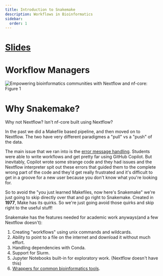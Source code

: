 ```yaml
---
title: Introduction to Snakemake
description: Workflows in Bioinformatics
sidebar:
  order: 1
---
```


# [Slides](https://slides.com/johanneskoester/snakemake-tutorial)

# Workflow Managers

![Empowering bioinformatics communities with Nextflow and nf-core: Figure 1](https://www.biorxiv.org/content/biorxiv/early/2024/05/14/2024.05.10.592912/F1.medium.gif)

# Why Snakemake?

Why not Nextflow? Isn't nf-core built using Nextflow?

In the past we did a Makefile based pipeline, and then moved on to Nextflow. The two have very different paradigmes a "pull" vs a "push" of the data.

The main issue that we ran into is the [error message handling](https://github.com/nextflow-io/nextflow/issues/2082). Students were able to write workflows and get pretty far using GitHub Copilot. But inevitably, Copilot wrote some strange code and they had issues and the Nextflow interpreter spit out these errors that guided them to the complete wrong part of the code and they'd get really frustrated and it's difficult to get in a groove for a new user because you don't know what you're looking for.

So to avoid the "you just learned Makefiles, now here's Snakemake" we're just going to skip directly over that and go right to Snakemake. Created in **1977**, Make has its quirks. So we're just going avoid those quirks and skip right to the useful stuff!

Snakemake has the features needed for academic work anyways(and a few Nextflow doesn't):

1. Creating "workflows" using unix commands and wildcards.
2. Ability to point to a file on the internet and download it without much effort.
3. Handling dependencies with Conda.
4. Support for Slurm.
5. Jupyter Notebooks built-in for exploratory work. (Nextflow doesn't have this)
6. [Wrappers for common bioinformatics tools](https://snakemake-wrappers.readthedocs.io/en/stable/).
